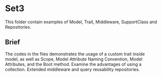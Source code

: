 
# Set3

This folder contain examples of Model, Trait, Middleware, SupportClass and Repositories.


## Brief

The codes in the files demonstrates the usage of a custom trait inside model, as well as Scope, Model Attribute Naming Convention, Model Attributes, and the Boot method.
Examine the advantages of using a collection. Extended middleware and query reusability repositories.